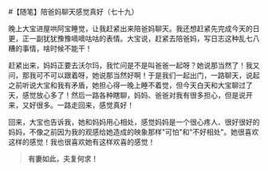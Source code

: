 #【随笔】陪爸妈聊天感觉真好（七十九）

晚上大宝进屋哄阿宝睡觉，让我赶紧出来陪爸妈聊天。我还想赶紧先完成今天的日更，正一副犹犹豫豫嘀嘀咕咕的表情。大宝说，赶紧去陪爸妈，写日志这种乱七八糟的事情，啥时候不能干！

赶紧出来，妈妈正要去沃尔玛，我忙问是不是叫爸爸一起呀？她说那当然了！我又问，那我可不可以跟着呀，她说那当然好啊！于是我们一起出门，一路聊天，说起之前听说大宝和我有矛盾，她担心得一晚上睡不着觉，但今天白天和大宝聊过了天，感觉放心多了！然后一路各种瞎聊，妈妈、爸爸对我有很多担心，但是说开来，又好很多。一路走回来，感觉真好！

回来，大宝也告诉我，她和妈妈用心相处，感觉妈妈是一个很心疼人、很好很好的妈妈，不像之前因为我的观感给她造成的映象那样"可怕"和"不好相处"。她很喜欢这样的感觉！我也很喜欢她有这样欢喜的感觉！

> **有妻如此，夫复何求！**